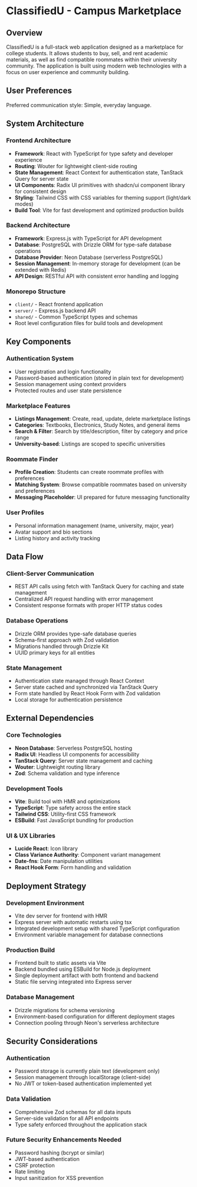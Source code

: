 # ClassifiedU - Campus Marketplace

## Overview

ClassifiedU is a full-stack web application designed as a marketplace for college students. It allows students to buy, sell, and rent academic materials, as well as find compatible roommates within their university community. The application is built using modern web technologies with a focus on user experience and community building.

## User Preferences

Preferred communication style: Simple, everyday language.

## System Architecture

### Frontend Architecture
- **Framework**: React with TypeScript for type safety and developer experience
- **Routing**: Wouter for lightweight client-side routing
- **State Management**: React Context for authentication state, TanStack Query for server state
- **UI Components**: Radix UI primitives with shadcn/ui component library for consistent design
- **Styling**: Tailwind CSS with CSS variables for theming support (light/dark modes)
- **Build Tool**: Vite for fast development and optimized production builds

### Backend Architecture
- **Framework**: Express.js with TypeScript for API development
- **Database**: PostgreSQL with Drizzle ORM for type-safe database operations
- **Database Provider**: Neon Database (serverless PostgreSQL)
- **Session Management**: In-memory storage for development (can be extended with Redis)
- **API Design**: RESTful API with consistent error handling and logging

### Monorepo Structure
- `client/` - React frontend application
- `server/` - Express.js backend API
- `shared/` - Common TypeScript types and schemas
- Root level configuration files for build tools and development

## Key Components

### Authentication System
- User registration and login functionality
- Password-based authentication (stored in plain text for development)
- Session management using context providers
- Protected routes and user state persistence

### Marketplace Features
- **Listings Management**: Create, read, update, delete marketplace listings
- **Categories**: Textbooks, Electronics, Study Notes, and general items
- **Search & Filter**: Search by title/description, filter by category and price range
- **University-based**: Listings are scoped to specific universities

### Roommate Finder
- **Profile Creation**: Students can create roommate profiles with preferences
- **Matching System**: Browse compatible roommates based on university and preferences
- **Messaging Placeholder**: UI prepared for future messaging functionality

### User Profiles
- Personal information management (name, university, major, year)
- Avatar support and bio sections
- Listing history and activity tracking

## Data Flow

### Client-Server Communication
- REST API calls using fetch with TanStack Query for caching and state management
- Centralized API request handling with error management
- Consistent response formats with proper HTTP status codes

### Database Operations
- Drizzle ORM provides type-safe database queries
- Schema-first approach with Zod validation
- Migrations handled through Drizzle Kit
- UUID primary keys for all entities

### State Management
- Authentication state managed through React Context
- Server state cached and synchronized via TanStack Query
- Form state handled by React Hook Form with Zod validation
- Local storage for authentication persistence

## External Dependencies

### Core Technologies
- **Neon Database**: Serverless PostgreSQL hosting
- **Radix UI**: Headless UI components for accessibility
- **TanStack Query**: Server state management and caching
- **Wouter**: Lightweight routing library
- **Zod**: Schema validation and type inference

### Development Tools
- **Vite**: Build tool with HMR and optimizations
- **TypeScript**: Type safety across the entire stack
- **Tailwind CSS**: Utility-first CSS framework
- **ESBuild**: Fast JavaScript bundling for production

### UI & UX Libraries
- **Lucide React**: Icon library
- **Class Variance Authority**: Component variant management
- **Date-fns**: Date manipulation utilities
- **React Hook Form**: Form handling and validation

## Deployment Strategy

### Development Environment
- Vite dev server for frontend with HMR
- Express server with automatic restarts using tsx
- Integrated development setup with shared TypeScript configuration
- Environment variable management for database connections

### Production Build
- Frontend built to static assets via Vite
- Backend bundled using ESBuild for Node.js deployment
- Single deployment artifact with both frontend and backend
- Static file serving integrated into Express server

### Database Management
- Drizzle migrations for schema versioning
- Environment-based configuration for different deployment stages
- Connection pooling through Neon's serverless architecture

## Security Considerations

### Authentication
- Password storage is currently plain text (development only)
- Session management through localStorage (client-side)
- No JWT or token-based authentication implemented yet

### Data Validation
- Comprehensive Zod schemas for all data inputs
- Server-side validation for all API endpoints
- Type safety enforced throughout the application stack

### Future Security Enhancements Needed
- Password hashing (bcrypt or similar)
- JWT-based authentication
- CSRF protection
- Rate limiting
- Input sanitization for XSS prevention